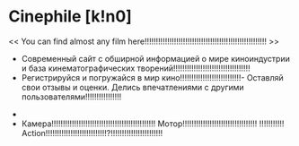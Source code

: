   # Сinephile [k!n0]
<< You can find almost any film here!!!!!!!!!!!!!!!!!!!!!!!!!!!!!!!!!!!!!!!!!!!!!!!!!!!!!! >>

- Современный сайт с обширной информацией о мире киноиндустрии и база кинематографических творений!!!!!!!!!!!!!!!!!!!!!!!!!!!!!!!!!!
- Регистрируйся и погружайся в мир кино!!!!!!!!!!!!!!!!!!!!!!!!!!!- Оставляй свои отзывы и оценки. Делись впечатлениями с другими пользователями!!!!!!!!!!!!!!!!
*
* Камера!!!!!!!!!!!!!!!!!!!!!!!!!!!!!!!!!!!!!!!!!!!!!! Мотор!!!!!!!!!!!!!!!!!!!!!!!!!!!!!!!!! !!!!!!!!!!! Action!!!!!!!!!!!!!!!!!!!!!!!!!!!?!!!!!!!!!!!!!!!!!!!!!!!
